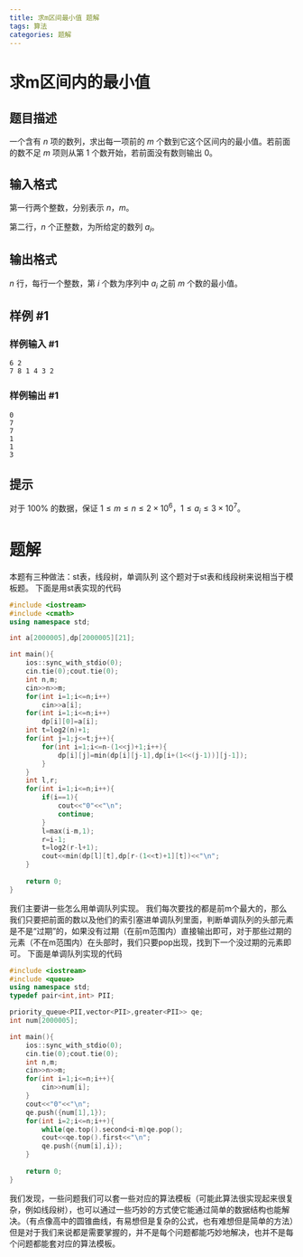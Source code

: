 ```yaml
---
title: 求m区间最小值 题解
tags: 算法
categories: 题解
---
```

# 求m区间内的最小值

## 题目描述

一个含有 $n$ 项的数列，求出每一项前的 $m$ 个数到它这个区间内的最小值。若前面的数不足 $m$ 项则从第 $1$ 个数开始，若前面没有数则输出 $0$。

## 输入格式

第一行两个整数，分别表示 $n$，$m$。

第二行，$n$ 个正整数，为所给定的数列 $a_i$。

## 输出格式

$n$ 行，每行一个整数，第 $i$ 个数为序列中 $a_i$ 之前 $m$ 个数的最小值。

## 样例 #1

### 样例输入 #1

```
6 2
7 8 1 4 3 2
```

### 样例输出 #1

```
0
7
7
1
1
3
```

## 提示

对于 $100\%$ 的数据，保证 $1\le m\le n\le2\times10^6$，$1\le a_i\le3\times10^7$。

# 题解

本题有三种做法：st表，线段树，单调队列
这个题对于st表和线段树来说相当于模板题。
下面是用st表实现的代码

```c++
#include <iostream>
#include <cmath>
using namespace std;

int a[2000005],dp[2000005][21];

int main(){
	ios::sync_with_stdio(0);
	cin.tie(0);cout.tie(0);
	int n,m;
	cin>>n>>m;
	for(int i=1;i<=n;i++)
		cin>>a[i];
	for(int i=1;i<=n;i++)
		dp[i][0]=a[i];
	int t=log2(n)+1;
	for(int j=1;j<=t;j++){
		for(int i=1;i<=n-(1<<j)+1;i++){
			dp[i][j]=min(dp[i][j-1],dp[i+(1<<(j-1))][j-1]);
		}
	}
	int l,r;
	for(int i=1;i<=n;i++){
		if(i==1){
			cout<<"0"<<"\n";
			continue;
		}
		l=max(i-m,1);
		r=i-1;
		t=log2(r-l+1);
		cout<<min(dp[l][t],dp[r-(1<<t)+1][t])<<"\n";
	}
	
	return 0;
}
```

我们主要讲一些怎么用单调队列实现。
我们每次要找的都是前m个最大的，那么我们只要把前面的数以及他们的索引塞进单调队列里面，判断单调队列的头部元素是不是“过期”的，如果没有过期（在前m范围内）直接输出即可，对于那些过期的元素（不在m范围内）在头部时，我们只要pop出现，找到下一个没过期的元素即可。
下面是单调队列实现的代码

```c++
#include <iostream>
#include <queue>
using namespace std;
typedef pair<int,int> PII;

priority_queue<PII,vector<PII>,greater<PII>> qe;
int num[2000005];

int main(){
	ios::sync_with_stdio(0);
	cin.tie(0);cout.tie(0);
	int n,m;
	cin>>n>>m;
	for(int i=1;i<=n;i++){
		cin>>num[i];
	}
	cout<<"0"<<"\n";
	qe.push({num[1],1});
	for(int i=2;i<=n;i++){
		while(qe.top().second<i-m)qe.pop();
		cout<<qe.top().first<<"\n";
		qe.push({num[i],i});
	}
	
	return 0;
}
```

我们发现，一些问题我们可以套一些对应的算法模板（可能此算法很实现起来很复杂，例如线段树），也可以通过一些巧妙的方式使它能通过简单的数据结构也能解决。（有点像高中的圆锥曲线，有易想但是复杂的公式，也有难想但是简单的方法）但是对于我们来说都是需要掌握的，并不是每个问题都能巧妙地解决，也并不是每个问题都能套对应的算法模板。